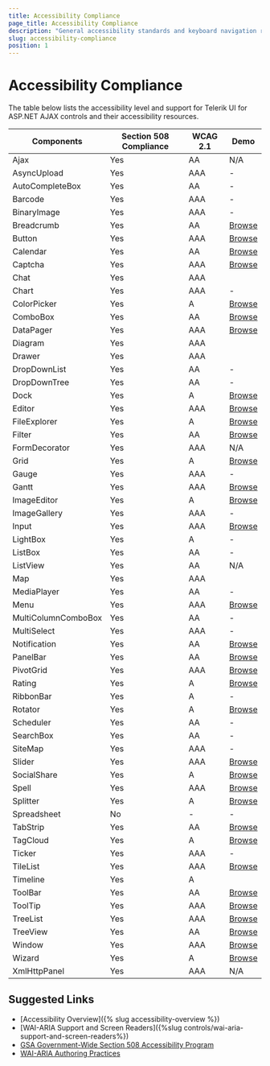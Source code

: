 ```yaml
---
title: Accessibility Compliance
page_title: Accessibility Compliance
description: "General accessibility standards and keyboard navigation requirements for web applications and their support by Telerik UI for ASP.NET AJAX."
slug: accessibility-compliance
position: 1
---
```


# Accessibility Compliance
The table below lists the accessibility level and support for Telerik UI for ASP.NET AJAX controls and their accessibility resources.

<table>
    <thead>
        <tr>
            <th>Components</th>
            <th>Section 508 Compliance </th>
            <th>WCAG 2.1</th>
            <th>Demo</th>
        </tr>
    </thead>
    <tbody>
        <tr>
            <td>Ajax</td>
            <td>Yes</td>
            <td>AA</td>
            <td>N/A</td>
        </tr>
        <tr>
            <td>AsyncUpload</td>
            <td>Yes</td>
            <td>AAA</td>
            <td>-</td>
        </tr>
        <tr>
            <td>AutoCompleteBox</td>
            <td>Yes</td>
            <td>AA</td>
            <td>-</td>
        </tr>
        <tr>
            <td>Barcode</td>
            <td>Yes</td>
            <td>AAA</td>
            <td>-</td>
        </tr>
        <tr>
            <td>BinaryImage</td>
            <td>Yes</td>
            <td>AAA</td>
            <td>-</td>
        </tr>
        <tr>
            <td>Breadcrumb</td>
            <td>Yes</td>
            <td>AA</td>
            <td><a href="https://docs.telerik.com/devtools/aspnet-ajax/controls/breadcrumb/accessibility-and-internationalization/wcag-2.1-and-section-508-accessibility-compliance" target="_blank" data-sf-ec-immutable="">Browse</a></td>
        </tr>
        <tr>
            <td>Button</td>
            <td>Yes</td>
            <td>AAA</td>
            <td><a href="http://demos.telerik.com/aspnet-ajax/button/examples/accessibility/defaultcs.aspx">Browse</a></td>
        </tr>
        <tr>
            <td>Calendar</td>
            <td>Yes</td>
            <td>AA</td>
            <td><a href="https://demos.telerik.com/aspnet-ajax/calendar/accessibility-and-internationalization/wcag-2.0-and-section-508-accessibility/defaultcs.aspx">Browse</a></td>
        </tr>
        <tr>
            <td>Captcha</td>
            <td>Yes</td>
            <td>AAA</td>
            <td><a href="http://demos.telerik.com/aspnet-ajax/captcha/examples/accessibility/defaultcs.aspx">Browse</a></td>
        </tr>
        <tr>
            <td>Chat</td>
            <td>Yes</td>
            <td>AAA</td>
            <td>&nbsp;</td>
        </tr>
        <tr>
            <td>Chart </td>
            <td>Yes </td>
            <td>AAA </td>
            <td>- </td>
        </tr>
        <tr>
            <td>ColorPicker</td>
            <td>Yes</td>
            <td>A</td>
            <td><a href="http://demos.telerik.com/aspnet-ajax/colorpicker/examples/accessibility/defaultcs.aspx">Browse</a></td>
        </tr>
        <tr>
            <td>ComboBox</td>
            <td>Yes</td>
            <td>AA</td>
            <td><a href="http://demos.telerik.com/aspnet-ajax/combobox/examples/accessibility/defaultcs.aspx">Browse</a></td>
        </tr>
        <tr>
            <td>DataPager</td>
            <td>Yes</td>
            <td>AAA</td>
            <td><a href="http://demos.telerik.com/aspnet-ajax/datapager/examples/accessibility/defaultcs.aspx">Browse</a> </td>
        </tr>
        <tr>
            <td>Diagram</td>
            <td>Yes</td>
            <td>AAA</td>
            <td>&nbsp;</td>
        </tr>
        <tr>
            <td>Drawer</td>
            <td>Yes</td>
            <td>AAA</td>
            <td>&nbsp;</td>
        </tr>
        <tr>
            <td>DropDownList </td>
            <td>Yes </td>
            <td>AA</td>
            <td>- </td>
        </tr>
        <tr>
            <td>DropDownTree </td>
            <td>Yes </td>
            <td>AA </td>
            <td>- </td>
        </tr>
        <tr>
            <td>Dock</td>
            <td>Yes</td>
            <td>A</td>
            <td><a href="http://demos.telerik.com/aspnet-ajax/dock/examples/accessibility/defaultcs.aspx">Browse</a></td>
        </tr>
        <tr>
            <td>Editor</td>
            <td>Yes</td>
            <td>AAA</td>
            <td><a href="http://demos.telerik.com/aspnet-ajax/editor/examples/accessibleeditor/defaultcs.aspx" data-track-instance="3">Browse</a></td>
        </tr>
        <tr>
            <td>FileExplorer</td>
            <td>Yes</td>
            <td>A</td>
            <td><a href="http://demos.telerik.com/aspnet-ajax/fileexplorer/examples/accessibility/defaultcs.aspx">Browse</a></td>
        </tr>
        <tr>
            <td>Filter</td>
            <td>Yes</td>
            <td>AA</td>
            <td><a href="http://demos.telerik.com/aspnet-ajax/filter/examples/accessibility/defaultcs.aspx">Browse</a></td>
        </tr>
        <tr>
            <td>FormDecorator</td>
            <td>Yes</td>
            <td>AAA</td>
            <td>N/A</td>
        </tr>
        <tr>
            <td>Grid</td>
            <td>Yes</td>
            <td>A</td>
            <td><a href="https://demos.telerik.com/aspnet-ajax/grid/examples/accessibility-and-internationalization/accessibility-compliance/defaultcs.aspx">Browse</a></td>
        </tr>
        <tr>
            <td>Gauge</td>
            <td>Yes</td>
            <td>AAA</td>
            <td>-</td>
        </tr>
        <tr>
            <td>Gantt</td>
            <td>Yes</td>
            <td>AAA</td>
            <td><a href="https://demos.telerik.com/aspnet-ajax/gantt/examples/accessibility-and-internationalization/accessibility-compliance/defaultcs.aspx" target="_blank" data-sf-ec-immutable="">Browse</a></td>
        </tr>
        <tr>
            <td>ImageEditor </td>
            <td>Yes </td>
            <td>A </td>
            <td><a target="_blank" href="http://demos.telerik.com/aspnet-ajax/imageeditor/examples/accessibility/defaultcs.aspx">Browse</a> </td>
        </tr>
        <tr>
            <td>ImageGallery </td>
            <td>Yes </td>
            <td>AAA </td>
            <td>- </td>
        </tr>
        <tr>
            <td>Input</td>
            <td>Yes</td>
            <td>AAA</td>
            <td><a href="https://demos.telerik.com/aspnet-ajax/textbox/common/accessibility/defaultcs.aspx">Browse</a></td>
        </tr>
        <tr>
            <td>LightBox </td>
            <td>Yes </td>
            <td>A </td>
            <td>- </td>
        </tr>
        <tr>
            <td>ListBox</td>
            <td>Yes</td>
            <td>AA</td>
            <td>-</td>
        </tr>
        <tr>
            <td>ListView</td>
            <td>Yes</td>
            <td>AA</td>
            <td>N/A</td>
        </tr>
        <tr>
            <td>Map</td>
            <td>Yes</td>
            <td>AAA</td>
            <td>&nbsp;</td>
        </tr>
        <tr>
            <td>MediaPlayer </td>
            <td>Yes </td>
            <td>AA </td>
            <td>- </td>
        </tr>
        <tr>
            <td>Menu</td>
            <td>Yes</td>
            <td>AAA</td>
            <td><a href="http://demos.telerik.com/aspnet-ajax/menu/examples/accessibility/defaultcs.aspx">Browse</a></td>
        </tr>
        <tr>
            <td>MultiColumnComboBox</td>
            <td>Yes</td>
            <td>AA</td>
            <td>-</td>
        </tr>
        <tr>
            <td>MultiSelect</td>
            <td>Yes</td>
            <td>AAA</td>
            <td>-</td>
        </tr>
        <tr>
            <td>Notification</td>
            <td>Yes</td>
            <td>AA</td>
            <td><a href="http://demos.telerik.com/aspnet-ajax/notification/examples/accessibility/defaultcs.aspx">Browse</a></td>
        </tr>
        <tr>
            <td>PanelBar</td>
            <td>Yes</td>
            <td>AA</td>
            <td><a href="http://demos.telerik.com/aspnet-ajax/panelbar/examples/accessibility/defaultcs.aspx">Browse</a></td>
        </tr>
        <tr>
            <td>PivotGrid</td>
            <td>Yes</td>
            <td>AAA</td>
            <td><a href="http://demos.telerik.com/aspnet-ajax/pivotgrid/examples/generalfeatures/accessibility/defaultcs.aspx">Browse</a></td>
        </tr>
        <tr>
            <td>Rating</td>
            <td>Yes</td>
            <td>A</td>
            <td><a href="http://demos.telerik.com/aspnet-ajax/rating/examples/accessibility/defaultcs.aspx">Browse</a></td>
        </tr>
        <tr>
            <td>RibbonBar</td>
            <td>Yes</td>
            <td>A</td>
            <td>-</td>
        </tr>
        <tr>
            <td>Rotator</td>
            <td>Yes</td>
            <td>A</td>
            <td><a href="http://demos.telerik.com/aspnet-ajax/rotator/examples/accessibility/defaultcs.aspx">Browse</a></td>
        </tr>
        <tr>
            <td>Scheduler</td>
            <td>Yes</td>
            <td>AA</td>
            <td>-</td>
        </tr>
        <tr>
            <td>SearchBox </td>
            <td>Yes </td>
            <td>AA </td>
            <td>- </td>
        </tr>
        <tr>
            <td>SiteMap</td>
            <td>Yes</td>
            <td>AAA</td>
            <td>-</td>
        </tr>
        <tr>
            <td>Slider</td>
            <td>Yes</td>
            <td>AAA</td>
            <td><a href="http://demos.telerik.com/aspnet-ajax/slider/examples/accessibility/defaultcs.aspx">Browse</a></td>
        </tr>
        <tr>
            <td>SocialShare</td>
            <td>Yes</td>
            <td>A</td>
            <td><a href="http://demos.telerik.com/aspnet-ajax/socialshare/examples/accessibility/defaultcs.aspx">Browse</a></td>
        </tr>
        <tr>
            <td>Spell</td>
            <td>Yes</td>
            <td>AAA</td>
            <td><a href="http://demos.telerik.com/aspnet-ajax/spell/examples/accessibility/defaultcs.aspx">Browse</a></td>
        </tr>
        <tr>
            <td>Splitter</td>
            <td>Yes</td>
            <td>A</td>
            <td><a href="http://demos.telerik.com/aspnet-ajax/splitter/examples/accessibility/defaultcs.aspx">Browse</a></td>
        </tr>
        <tr>
            <td>Spreadsheet</td>
            <td>No</td>
            <td>-</td>
            <td>-</td>
        </tr>
        <tr>
            <td>TabStrip</td>
            <td>Yes</td>
            <td>AA</td>
            <td><a href="http://demos.telerik.com/aspnet-ajax/tabstrip/examples/accessibility/defaultcs.aspx">Browse</a></td>
        </tr>
        <tr>
            <td>TagCloud</td>
            <td>Yes</td>
            <td>A</td>
            <td><a href="http://demos.telerik.com/aspnet-ajax/tagcloud/examples/accessibility/defaultcs.aspx">Browse</a></td>
        </tr>
        <tr>
            <td>Ticker </td>
            <td>Yes </td>
            <td>AAA </td>
            <td>- </td>
        </tr>
        <tr>
            <td>TileList </td>
            <td>Yes </td>
            <td>AAA </td>
            <td><a target="_blank" href="http://demos.telerik.com/aspnet-ajax/tilelist/examples/accessibility-compliance/defaultcs.aspx">Browse</a> </td>
        </tr>
        <tr>
            <td>Timeline</td>
            <td>Yes</td>
            <td>A</td>
            <td>&nbsp;</td>
        </tr>
        <tr>
            <td>ToolBar</td>
            <td>Yes</td>
            <td>AA</td>
            <td><a href="http://demos.telerik.com/aspnet-ajax/toolbar/examples/accessibility/defaultcs.aspx">Browse</a></td>
        </tr>
        <tr>
            <td>ToolTip</td>
            <td>Yes</td>
            <td>AAA</td>
            <td><a href="http://demos.telerik.com/aspnet-ajax/tooltip/examples/accessibility/defaultcs.aspx">Browse</a></td>
        </tr>
        <tr>
            <td>TreeList</td>
            <td>Yes</td>
            <td>AAA</td>
            <td><a href="http://demos.telerik.com/aspnet-ajax/treelist/examples/accessibility/defaultcs.aspx">Browse</a></td>
        </tr>
        <tr>
            <td>TreeView</td>
            <td>Yes</td>
            <td>AA</td>
            <td><a href="http://demos.telerik.com/aspnet-ajax/treeview/examples/accessibility/defaultcs.aspx">Browse</a></td>
        </tr>
        <tr>
            <td>Window</td>
            <td>Yes</td>
            <td>AAA</td>
            <td><a href="http://demos.telerik.com/aspnet-ajax/window/examples/accessibility/defaultcs.aspx">Browse</a></td>
        </tr>
        <tr>
            <td>Wizard<br>
            </td>
            <td>Yes<br>
            </td>
            <td>A<br>
            </td>
            <td><a target="_blank" href="http://demos.telerik.com/aspnet-ajax/wizard/accessibility-and-internationalization/accessibility-compliance/defaultcs.aspx">Browse</a><br>
            </td>
        </tr>
        <tr>
            <td>XmlHttpPanel</td>
            <td>Yes</td>
            <td>AAA</td>
            <td>N/A</td>
        </tr>
    </tbody>
</table>


## Suggested Links

* [Accessibility Overview]({% slug accessibility-overview %})
* [WAI-ARIA Support and Screen Readers]({%slug controls/wai-aria-support-and-screen-readers%})
* [GSA Government-Wide Section 508 Accessibility Program](https://www.access-board.gov/law/ra.html#section-508-federal-electronic-and-information-technology)
* [WAI-ARIA Authoring Practices](https://www.w3.org/TR/wai-aria-practices/)

   
